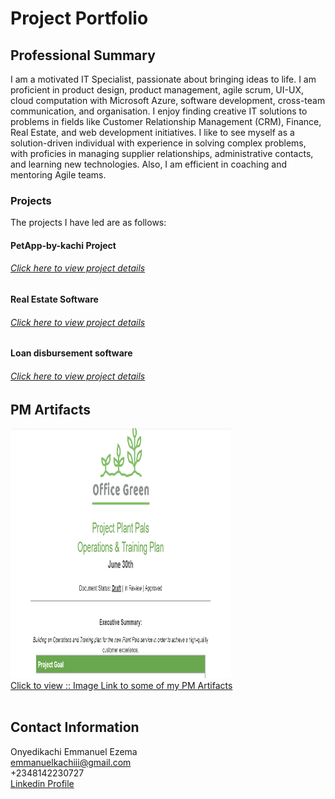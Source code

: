 # Project Portfolio

## Professional Summary

I am a motivated IT Specialist, passionate about bringing ideas to life. I am proficient in product design, product management, agile scrum, UI-UX, cloud computation with Microsoft Azure, software development, cross-team communication, and organisation. I enjoy finding creative IT solutions to problems in fields like Customer Relationship Management (CRM), Finance, Real Estate, and web development initiatives. I like to see myself as a solution-driven individual with experience in solving complex problems, with proficies in managing supplier relationships, administrative contacts, and learning new technologies. Also, I am efficient in coaching and mentoring Agile teams.

### Projects

The projects I have led are as follows: <br/>

#### PetApp-by-kachi Project
  ###### <a href='https://github.com/kachi-cmd/Project-Management-Portfolio/tree/main/agile%20projects/petAppp%20by%20kachi'> Click here to view project details</a>
  

#### Real Estate Software
   ###### <a href='https://github.com/kachi-cmd/Project-Management-Portfolio/tree/main/agile%20projects/real%20estate%20software%20project' >  Click here to view project details </a>


 #### Loan disbursement software
   ###### <a href='https://github.com/kachi-cmd/Project-Management-Portfolio/tree/main/agile%20projects/loan%20disbursement%20software%20poject' >  Click here to view project details </a>



## PM Artifacts 
<div>
  <a href='https://docs.google.com/spreadsheets/d/1wUYJrslP6XoRTL9z1hjnLgaBIhkXx6tVlkvUxYJVCJw/edit#gid=300282276' > 
  <img  src='images/office green.png' alt='PM Artifacts' width='70%' height='400'/> 
  <br/>
  <caption>Click to view :: Image Link to some of my PM Artifacts</caption>
  </a>
</div>


<br/>


## Contact Information 
Onyedikachi Emmanuel Ezema <br/>
emmanuelkachiii@gmail.com <br/>
+2348142230727 <br/>
<a href='https://www.linkedin.com/in/onyedikachi-ezema-87b43b1b7' > Linkedin Profile </a>


